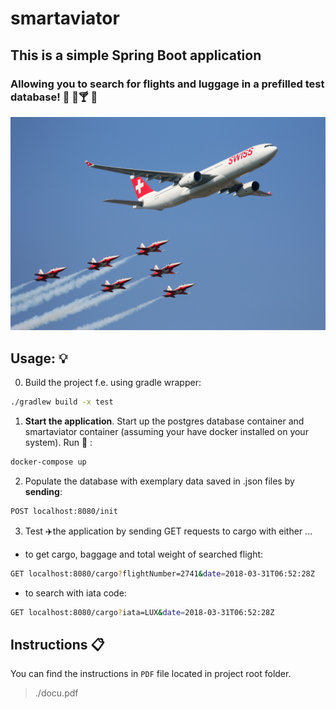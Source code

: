 # smartaviator

## This is a simple Spring Boot application  
### Allowing you to search for flights and luggage in a prefilled test database! 🛫 👨🍸 🛬

![Airplane and Jets Flying in the Blue Sky](assets/readme-pic.jpg)


## Usage: 💡

0) Build the project f.e. using gradle wrapper:
```bash 
./gradlew build -x test
```

1) **Start the application**. Start up the postgres database container and smartaviator container 
(assuming your have docker installed on your system). Run 🏃 :
```bash
docker-compose up
```

2) Populate the database with exemplary data saved in .json files by **sending**:
 ```bash
POST localhost:8080/init  
```

3) Test ✈️the application by sending GET requests to cargo with either ...

* to get cargo, baggage and total weight of searched flight:
```bash
GET localhost:8080/cargo?flightNumber=2741&date=2018-03-31T06:52:28Z
```

* to search with iata code:
```bash
GET localhost:8080/cargo?iata=LUX&date=2018-03-31T06:52:28Z
```


 ## Instructions 📋
 
You can find the instructions in `PDF` file located in project root folder.
> ./docu.pdf  
  
